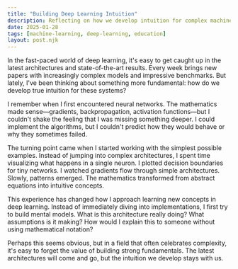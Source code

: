 ```yaml
---
title: "Building Deep Learning Intuition"
description: Reflecting on how we develop intuition for complex machine learning concepts, and why understanding the fundamentals is more valuable than chasing the latest architectures.
date: 2025-01-28
tags: [machine-learning, deep-learning, education]
layout: post.njk
---
```


In the fast-paced world of deep learning, it's easy to get caught up in the
latest architectures and state-of-the-art results. Every week brings new papers
with increasingly complex models and impressive benchmarks. But lately, I've
been thinking about something more fundamental: how do we develop true intuition
for these systems?

I remember when I first encountered neural networks. The mathematics made
sense—gradients, backpropagation, activation functions—but I couldn't shake the
feeling that I was missing something deeper. I could implement the algorithms,
but I couldn't predict how they would behave or why they sometimes failed.

The turning point came when I started working with the simplest possible
examples. Instead of jumping into complex architectures, I spent time
visualizing what happens in a single neuron. I plotted decision boundaries for
tiny networks. I watched gradients flow through simple architectures. Slowly,
patterns emerged. The mathematics transformed from abstract equations into
intuitive concepts.

This experience has changed how I approach learning new concepts in deep
learning. Instead of immediately diving into implementations, I first try to
build mental models. What is this architecture really doing? What assumptions
is it making? How would I explain this to someone without using mathematical
notation?

Perhaps this seems obvious, but in a field that often celebrates complexity,
it's easy to forget the value of building strong fundamentals. The latest
architectures will come and go, but the intuition we develop stays with us. 